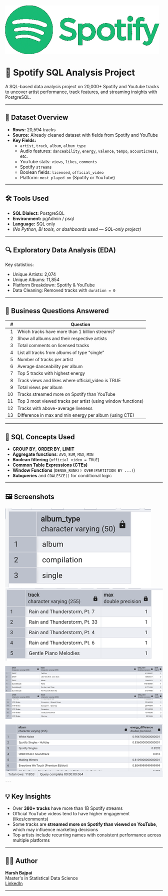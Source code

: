 <p align = "left">
  <img src = "Screenshots/Spotify_imagei.png"/>
</p>

<h1 align="left"> 🎵 Spotify SQL Analysis Project</h1>

<p align = "left">
  A SQL-based data analysis project on 20,000+ Spotify and Youtube tracks to uncover artist performance, track features, and streaming insights with PostgreSQL. 
</p>

---

## 📂 Dataset Overview

- **Rows:** 20,594 tracks  
- **Source:** Already cleaned dataset with fields from Spotify and YouTube  
- **Key Fields:**
  - `artist`, `track`, `album`, `album_type`
  - Audio features: `danceability`, `energy`, `valence`, `tempo`, `acousticness`, etc.
  - YouTube stats: `views`, `likes`, `comments`
  - Spotify `streams`
  - Boolean fields: `licensed`, `official_video`
  - Platform: `most_played_on` (Spotify or YouTube)

 ---
## 🛠️ Tools Used

- **SQL Dialect:** PostgreSQL  
- **Environment:** pgAdmin / psql  
- **Language:** SQL only  
- *(No Python, BI tools, or dashboards used — SQL-only project)*

---

## 🔍 Exploratory Data Analysis (EDA)

Key statistics:
- Unique Artists: 2,074  
- Unique Albums: 11,854  
- Platform Breakdown: Spotify & YouTube  
- Data Cleaning: Removed tracks with `duration = 0`

---

## 📌 Business Questions Answered

| # | Question |
|--:|----------|
| 1 | Which tracks have more than 1 billion streams? |
| 2 | Show all albums and their respective artists |
| 3 | Total comments on licensed tracks |
| 4 | List all tracks from albums of type “single” |
| 5 | Number of tracks per artist |
| 6 | Average danceability per album |
| 7 | Top 5 tracks with highest energy |
| 8 | Track views and likes where official_video is TRUE |
| 9 | Total views per album |
|10 | Tracks streamed more on Spotify than YouTube |
|11 | Top 3 most viewed tracks per artist (using window functions) |
|12 | Tracks with above-average liveness |
|13 | Difference in max and min energy per album (using CTE) |

---

## 🧠 SQL Concepts Used

- **GROUP BY**, **ORDER BY**, **LIMIT**
- **Aggregate functions**: `AVG`, `SUM`, `MAX`, `MIN`
- **Boolean filtering** (`official_video = TRUE`)
- **Common Table Expressions (CTEs)**
- **Window Functions** (`DENSE_RANK() OVER(PARTITION BY ...)`)
- **Subqueries** and `COALESCE()` for conditional logic

---
## 🖼️ Screenshots
<img src="Screenshots/1.png">  <img src="Screenshots/2.png"> 

 <img src="Screenshots/3.png">  <img src="Screenshots/4.png"> 

 <img src="Screenshots/5.png"> 
---

## 💡 Key Insights

- Over **380+ tracks** have more than 1B Spotify streams  
- Official YouTube videos tend to have higher engagement (likes/comments)
- Some tracks are **streamed more on Spotify than viewed on YouTube**, which may influence marketing decisions
- Top artists include recurring names with consistent performance across multiple platforms

---

## 🧑‍💻 Author

**Harsh Bajpai** <br>
Master's in Statistical Data Science<br>
[LinkedIn](www.linkedin.com/in/harsh-bajpai22) <br>

---
